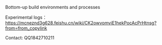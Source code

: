 Bottom-up build environments and processes

Experimental logs：https://mcneznd3g628.feishu.cn/wiki/CK2owvomviE1hekPocAcPrHtnsg?from=from_copylink

Contact: QQ1842710211

